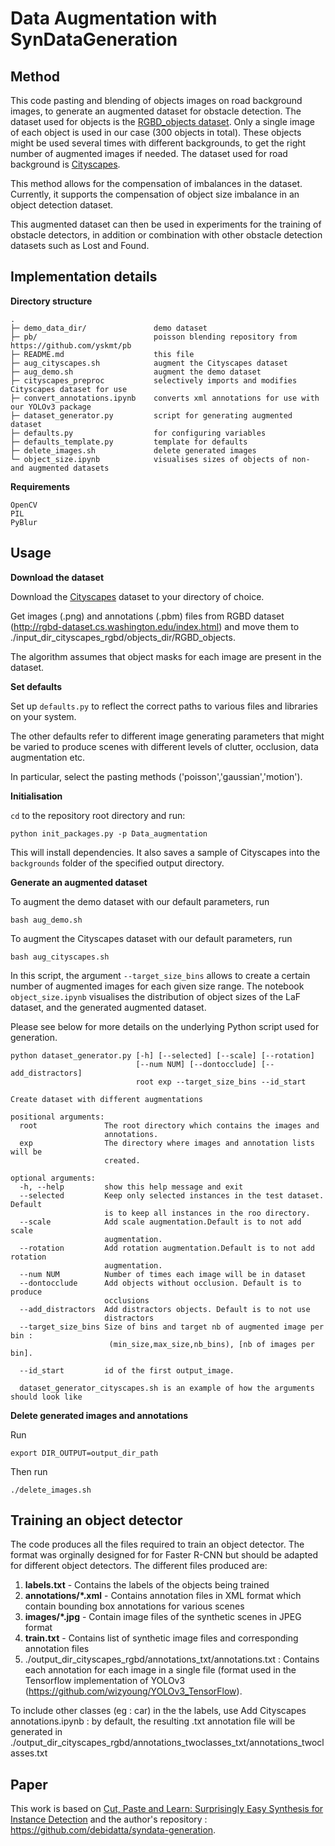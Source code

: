 # Data Augmentation with SynDataGeneration 

## Method

This code pasting and blending of objects images on road background images, to generate an augmented dataset for obstacle detection.
The dataset used for objects is the [RGBD_objects dataset](http://rgbd-dataset.cs.washington.edu/index.html). Only a single image of each object is used in our case (300 objects in total). These objects might be used several times with different backgrounds, to get the right number of augmented images if needed.
The dataset used for road background is [Cityscapes](https://www.cityscapes-dataset.com/).

This method allows for the compensation of imbalances in the dataset. Currently, it supports the compensation of object size imbalance in an object detection dataset.

This augmented dataset can then be used in experiments for the training of obstacle detectors, in addition or combination with other obstacle detection datasets such as Lost and Found.

## Implementation details

**Directory structure**

```
.  
├─ demo_data_dir/               demo dataset
├─ pb/                          poisson blending repository from https://github.com/yskmt/pb
├─ README.md                    this file
├─ aug_cityscapes.sh            augment the Cityscapes dataset
├─ aug_demo.sh                  augment the demo dataset
├─ cityscapes_preproc           selectively imports and modifies Cityscapes dataset for use
├─ convert_annotations.ipynb    converts xml annotations for use with our YOLOv3 package
├─ dataset_generator.py         script for generating augmented dataset
├─ defaults.py                  for configuring variables
├─ defaults_template.py         template for defaults
├─ delete_images.sh             delete generated images
└─ object_size.ipynb            visualises sizes of objects of non- and augmented datasets 
```

**Requirements**

```
OpenCV
PIL
PyBlur
```

## Usage

**Download the dataset**

Download the [Cityscapes](https://www.cityscapes-dataset.com/) dataset to your directory of choice.

Get images (.png) and annotations (.pbm) files from RGBD dataset (http://rgbd-dataset.cs.washington.edu/index.html) and move them to ./input_dir_cityscapes_rgbd/objects_dir/RGBD_objects.

The algorithm assumes that object masks for each image are present in the dataset.

**Set defaults**

Set up `defaults.py` to reflect the correct paths to various files and libraries on your system.

The other defaults refer to different image generating parameters that might be varied to produce scenes with different levels of clutter, occlusion, data augmentation etc.

In particular, select the pasting methods ('poisson','gaussian','motion').

**Initialisation**

`cd` to the repository root directory and run:
```
python init_packages.py -p Data_augmentation
```
This will install dependencies. It also saves a sample of Cityscapes into the `backgrounds` folder of the specified output directory.

**Generate an augmented dataset**

To augment the demo dataset with our default parameters, run
```
bash aug_demo.sh
```

To augment the Cityscapes dataset with our default parameters, run
```
bash aug_cityscapes.sh
```

In this script, the argument `--target_size_bins` allows to create a certain number of augmented images for each given size range. The notebook `object_size.ipynb` visualises the distribution of object sizes of the LaF dataset, and the generated augmented dataset.

Please see below for more details on the underlying Python script used for generation.
```
python dataset_generator.py [-h] [--selected] [--scale] [--rotation]
                            [--num NUM] [--dontocclude] [--add_distractors]
                            root exp --target_size_bins --id_start

Create dataset with different augmentations

positional arguments:
  root               The root directory which contains the images and
                     annotations.
  exp                The directory where images and annotation lists will be
                     created.

optional arguments:
  -h, --help         show this help message and exit
  --selected         Keep only selected instances in the test dataset. Default
                     is to keep all instances in the roo directory.
  --scale            Add scale augmentation.Default is to not add scale
                     augmentation.
  --rotation         Add rotation augmentation.Default is to not add rotation
                     augmentation.
  --num NUM          Number of times each image will be in dataset
  --dontocclude      Add objects without occlusion. Default is to produce
                     occlusions
  --add_distractors  Add distractors objects. Default is to not use
                     distractors
  --target_size_bins Size of bins and target nb of augmented image per bin :
                      (min_size,max_size,nb_bins), [nb of images per bin].
  
  --id_start         id of the first output_image.
  
  dataset_generator_cityscapes.sh is an example of how the arguments should look like
```

**Delete generated images and annotations**

Run
```
export DIR_OUTPUT=output_dir_path
```

Then run
```
./delete_images.sh
```

## Training an object detector

The code produces all the files required to train an object detector. The format was orginally designed for for Faster R-CNN but should be adapted for different object detectors. The different files produced are:

1. __labels.txt__ - Contains the labels of the objects being trained
1. __annotations/*.xml__ - Contains annotation files in XML format which contain bounding box annotations for various scenes
1. __images/*.jpg__ - Contain image files of the synthetic scenes in JPEG format 
1. __train.txt__ - Contains list of synthetic image files and corresponding annotation files
1. ./output_dir_cityscapes_rgbd/annotations_txt/annotations.txt : Contains each annotation for each image in a single file (format used in the Tensorflow implementation of YOLOv3 (https://github.com/wizyoung/YOLOv3_TensorFlow).

To include other classes (eg : car) in the the labels, use Add Cityscapes annotations.ipynb : by default, the resulting .txt annotation file will be generated in ./output_dir_cityscapes_rgbd/annotations_twoclasses_txt/annotations_twoclasses.txt
    
## Paper
This work is based on [Cut, Paste and Learn: Surprisingly Easy Synthesis for Instance Detection](https://arxiv.org/abs/1708.01642) and the author's repository : https://github.com/debidatta/syndata-generation.

